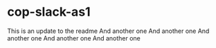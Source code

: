 # cop-slack-as1

This is an update to the readme
And another one
And another one
And another one
And another one
And another one
